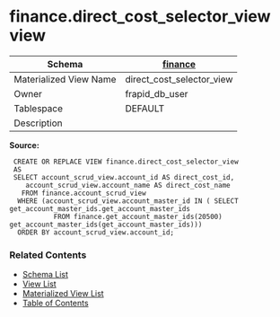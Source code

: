# finance.direct_cost_selector_view view

| Schema | [finance](../../schemas/finance.md) |
| ------ | ----------------------------------------------- |
| Materialized View Name | direct_cost_selector_view |
| Owner | frapid_db_user |
| Tablespace | DEFAULT |
| Description |  |

**Source:**

```plpgsql
 CREATE OR REPLACE VIEW finance.direct_cost_selector_view
 AS
 SELECT account_scrud_view.account_id AS direct_cost_id,
    account_scrud_view.account_name AS direct_cost_name
   FROM finance.account_scrud_view
  WHERE (account_scrud_view.account_master_id IN ( SELECT get_account_master_ids.get_account_master_ids
           FROM finance.get_account_master_ids(20500) get_account_master_ids(get_account_master_ids)))
  ORDER BY account_scrud_view.account_id;
```


### Related Contents
* [Schema List](../../schemas.md)
* [View List](../../views.md)
* [Materialized View List](../../materialized-views.md)
* [Table of Contents](../../README.md)

